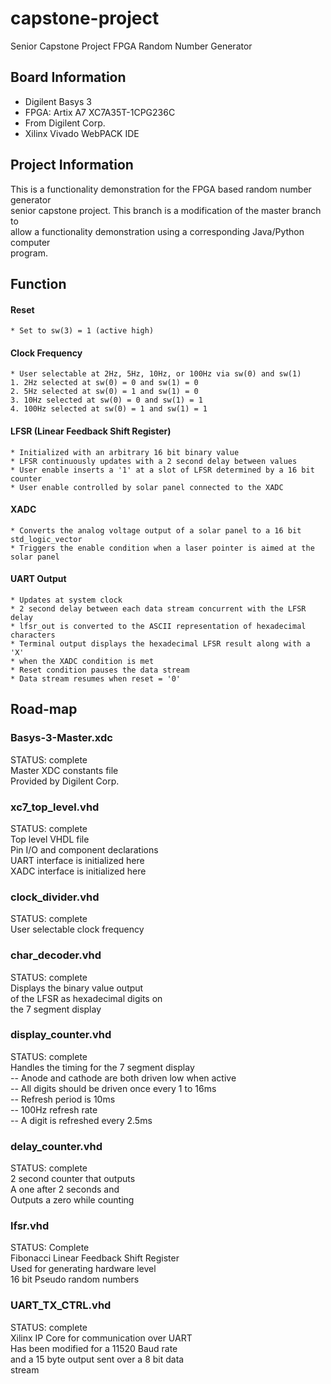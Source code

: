 # capstone-project
Senior Capstone Project FPGA Random Number Generator

## Board Information
* Digilent Basys 3
* FPGA: Artix A7 XC7A35T-1CPG236C
* From Digilent Corp.
* Xilinx Vivado WebPACK IDE

## Project Information 
This is a functionality demonstration for the FPGA based random number generator <br />
senior capstone project. This branch is a modification of the master branch to <br />
allow a functionality demonstration using a corresponding Java/Python computer <br />
program.

## Function
#### Reset 
	* Set to sw(3) = 1 (active high)
#### Clock Frequency
	* User selectable at 2Hz, 5Hz, 10Hz, or 100Hz via sw(0) and sw(1)
	1. 2Hz selected at sw(0) = 0 and sw(1) = 0
	2. 5Hz selected at sw(0) = 1 and sw(1) = 0
	3. 10Hz selected at sw(0) = 0 and sw(1) = 1
	4. 100Hz selected at sw(0) = 1 and sw(1) = 1
#### LFSR (Linear Feedback Shift Register)
	* Initialized with an arbitrary 16 bit binary value
	* LFSR continuously updates with a 2 second delay between values
	* User enable inserts a '1' at a slot of LFSR determined by a 16 bit counter 
	* User enable controlled by solar panel connected to the XADC
#### XADC 
	* Converts the analog voltage output of a solar panel to a 16 bit std_logic_vector
	* Triggers the enable condition when a laser pointer is aimed at the solar panel 
#### UART Output
	* Updates at system clock
	* 2 second delay between each data stream concurrent with the LFSR delay
	* lfsr_out is converted to the ASCII representation of hexadecimal characters
	* Terminal output displays the hexadecimal LFSR result along with a 'X' 
	* when the XADC condition is met
	* Reset condition pauses the data stream
	* Data stream resumes when reset = '0'


## Road-map

### Basys-3-Master.xdc
STATUS: complete <br />
Master XDC constants file <br />
Provided by Digilent Corp. 

### xc7_top_level.vhd
STATUS: complete <br />
Top level VHDL file <br />
Pin I/O and component declarations <br />
UART interface is initialized here <br />
XADC interface is initialized here <br />

### clock_divider.vhd
STATUS: complete <br />
User selectable clock frequency <br />

### char_decoder.vhd
STATUS: complete <br />
Displays the binary value output <br />
of the LFSR as hexadecimal digits on <br />
the 7 segment display

### display_counter.vhd 
STATUS: complete <br />
Handles the timing for the 7 segment display <br />
-- Anode and cathode are both driven low when active <br />
-- All digits should be driven once every 1 to 16ms <br />
-- Refresh period is 10ms <br />
-- 100Hz refresh rate <br />
-- A digit is refreshed every 2.5ms 

### delay_counter.vhd
STATUS: complete <br />
2 second counter that outputs <br />
A one after 2 seconds and <br />
Outputs a zero while counting

### lfsr.vhd 
STATUS: Complete <br />
Fibonacci Linear Feedback Shift Register <br />
Used for generating hardware level <br />
16 bit Pseudo random numbers 

### UART_TX_CTRL.vhd
STATUS: complete <br />
Xilinx IP Core for communication over UART <br />
Has been modified for a 11520 Baud rate <br />
and a 15 byte output sent over a 8 bit data <br />
stream 
